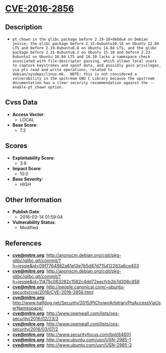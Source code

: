 
# [CVE-2016-2856](http://anonscm.debian.org/cgit/pkg-glibc/glibc.git/commit/?h=jessie&id=09f7764882a81e13e7b5d87d715412283a6ce403)

## Description

- `pt_chown in the glibc package before 2.19-18+deb8u4 on Debian jessie; the elibc package before 2.15-0ubuntu10.14 on Ubuntu 12.04 LTS and before 2.19-0ubuntu6.8 on Ubuntu 14.04 LTS; and the glibc package before 2.21-0ubuntu4.2 on Ubuntu 15.10 and before 2.23-0ubuntu1 on Ubuntu 16.04 LTS and 16.10 lacks a namespace check associated with file-descriptor passing, which allows local users to capture keystrokes and spoof data, and possibly gain privileges, via pts read and write operations, related to debian/sysdeps/linux.mk.  NOTE: this is not considered a vulnerability in the upstream GNU C Library because the upstream documentation has a clear security recommendation against the --enable-pt_chown option.`

## Cvss Data

- **Access Vector**:
  - LOCAL
- **Base Score**:
  - 7.2

## Scores

- **Exploitability Score**:
  - 3.9
- **Impact Score**:
  - 10.0
- **Base Severity**:
  - HIGH

## Other Information

- **Publish Date**:
  - 2016-03-14 01:59:04
- **Vulnerability Status**:
  - Modified

## References

- **cve@mitre.org**: http://anonscm.debian.org/cgit/pkg-glibc/glibc.git/commit/?h=jessie&id=09f7764882a81e13e7b5d87d715412283a6ce403
- **cve@mitre.org**: http://anonscm.debian.org/cgit/pkg-glibc/glibc.git/commit/?h=jessie&id=11475c083282c1582c4dd72eecfcb2b7d308c958
- **cve@mitre.org**: http://people.canonical.com/~ubuntu-security/cve/2016/CVE-2016-2856.html
- **cve@mitre.org**: http://www.halfdog.net/Security/2015/PtChownArbitraryPtsAccessViaUserNamespace/
- **cve@mitre.org**: http://www.openwall.com/lists/oss-security/2016/02/23/3
- **cve@mitre.org**: http://www.openwall.com/lists/oss-security/2016/03/07/2
- **cve@mitre.org**: http://www.securityfocus.com/bid/84601
- **cve@mitre.org**: http://www.ubuntu.com/usn/USN-2985-1
- **cve@mitre.org**: http://www.ubuntu.com/usn/USN-2985-2
